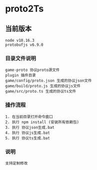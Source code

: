 # proto2Ts

## 当前版本
```
node v10.16.3
protobufjs v6.9.0
```
### 目录文件说明
```
game-proto 协议proto源文件
plugin 插件目录
game/config/proto.json 生成的协议json文件
game/build/proto.js 生成的协议js文件
game/src/proto.ts 生成的协议ts文件
```
### 操作流程
```
1. 在当前目录打开命令窗口
2. 执行 npm install (安装所有依赖包)
3. 执行 协议json生成.bat
4. 执行 协议js生成.bat
5. 执行 协议ts生成.bat
```

### 说明
```
支持定制修改
```